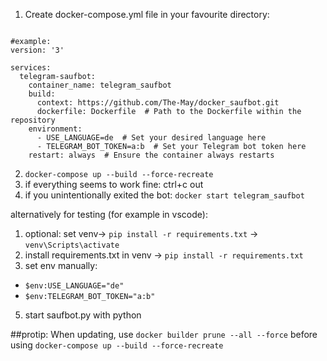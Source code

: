 

 1. Create docker-compose.yml file in your favourite directory:

```

#example:
version: '3'

services:
  telegram-saufbot:
    container_name: telegram_saufbot
    build:
      context: https://github.com/The-May/docker_saufbot.git
      dockerfile: Dockerfile  # Path to the Dockerfile within the repository
    environment:
      - USE_LANGUAGE=de  # Set your desired language here
      - TELEGRAM_BOT_TOKEN=a:b  # Set your Telegram bot token here
    restart: always  # Ensure the container always restarts
```


 
 2. `docker-compose up --build --force-recreate`
 3.  if everything seems to work fine: ctrl+c out
 4. if you unintentionally exited the bot: `docker start telegram_saufbot`


alternatively for testing (for example in vscode): 

1. optional: set venv-> `pip install -r requirements.txt` -> `venv\Scripts\activate`
2.  install requirements.txt in venv -> `pip install -r requirements.txt`
3.  set env manually: 
- `$env:USE_LANGUAGE="de"` 
- `$env:TELEGRAM_BOT_TOKEN="a:b"`
5.  start saufbot.py with python

##protip:
When updating, use `docker builder prune --all --force` before using `docker-compose up --build --force-recreate`
